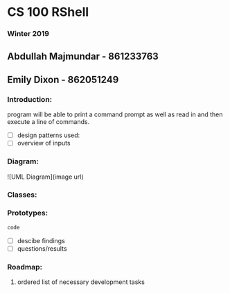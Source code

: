# CS 100 RShell
### Winter 2019
## Abdullah Majmundar - 861233763
## Emily Dixon - 862051249

### Introduction:

program will be able to print a command prompt as well as read in and then execute a line of commands.
- [ ] design patterns used:
- [ ] overview of inputs

### Diagram:

![UML Diagram](image url)

### Classes:

### Prototypes:

```c++
code
```

- [ ] descibe findings
- [ ] questions/results

### Roadmap:

1. ordered list of necessary development tasks

